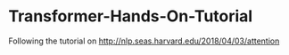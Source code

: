 # Transformer-Hands-On-Tutorial
 Following the tutorial on http://nlp.seas.harvard.edu/2018/04/03/attention
